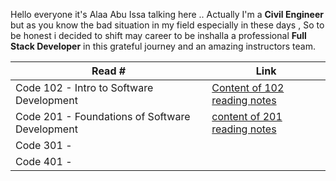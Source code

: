  Hello everyone it's Alaa Abu Issa talking here
.. Actually I'm a **Civil Engineer** but as you know the bad situation in my field especially in these days ,
So to be honest i decided to shift may career to be inshalla a professional **Full Stack Developer** in this grateful journey and an amazing instructors team.

|                      Read #                             |                            Link                      |
| --------------------------------------------------------|----------------------------------------------------- |
|    Code 102 - Intro to Software Development             | [Content of 102 reading notes](https://alaa-abuissa.github.io/reading-notes-/read1/README.md)      |
|    Code 201 - Foundations of Software Development       | [content of 201 reading notes](Read2)                |
|    Code 301 -                                           |                                                      |
|    Code 401 -                                           |                                                      |




